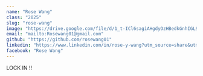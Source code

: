 ```yaml
---
name: "Rose Wang"
class: "2025"
slug: "rose-wang"
image: "https://drive.google.com/file/d/1_t-ICl6sagiAHgdyOzHBedkGnhIGL9A_/view?usp=drivesdk"
email: "mailto:Rosewang01@gmail.com"
github: "https://github.com/rosewang01"
linkedin: "https://www.linkedin.com/in/rose-y-wang?utm_source=share&utm_campaign=share_via&utm_content=profile&utm_medium=ios_app"
facebook: "Rose Wang"
---
```

LOCK IN !!